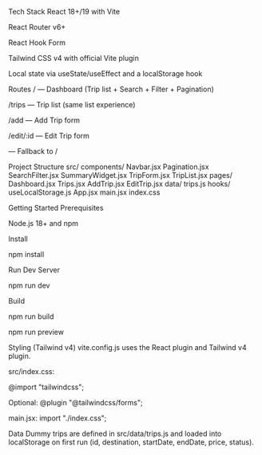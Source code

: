 Tech Stack
React 18+/19 with Vite

React Router v6+

React Hook Form

Tailwind CSS v4 with official Vite plugin

Local state via useState/useEffect and a localStorage hook

Routes
/ — Dashboard (Trip list + Search + Filter + Pagination)

/trips — Trip list (same list experience)

/add — Add Trip form

/edit/:id — Edit Trip form

— Fallback to /

Project Structure
src/
components/
Navbar.jsx
Pagination.jsx
SearchFilter.jsx
SummaryWidget.jsx
TripForm.jsx
TripList.jsx
pages/
Dashboard.jsx
Trips.jsx
AddTrip.jsx
EditTrip.jsx
data/
trips.js
hooks/
useLocalStorage.js
App.jsx
main.jsx
index.css

Getting Started
Prerequisites

Node.js 18+ and npm

Install

npm install

Run Dev Server

npm run dev

Build

npm run build

npm run preview

Styling (Tailwind v4)
vite.config.js uses the React plugin and Tailwind v4 plugin.

src/index.css:

@import "tailwindcss";

Optional: @plugin "@tailwindcss/forms";

main.jsx: import "./index.css";

Data
Dummy trips are defined in src/data/trips.js and loaded into localStorage on first run (id, destination, startDate, endDate, price, status).
